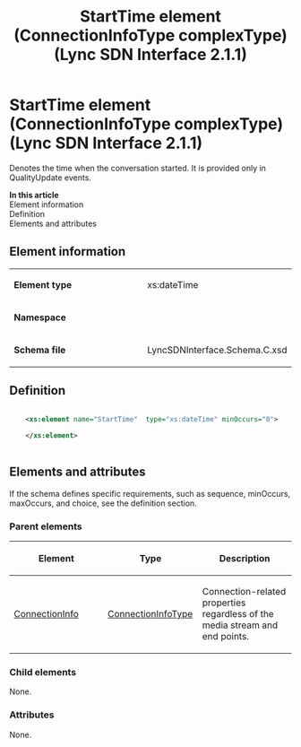 ﻿---
title: StartTime element (ConnectionInfoType complexType) (Lync SDN Interface 2.1.1)
TOCTitle: StartTime element
ms:assetid: 28174bf1-9c8a-ac94-6988-5683df2d43d8
ms:mtpsurl: https://msdn.microsoft.com/en-us/library/Dn912829(v=office.15)
ms:contentKeyID: 64126997
ms.date: 02/16/2015
mtps_version: v=office.15
dev_langs:
- xml
---

# StartTime element (ConnectionInfoType complexType) (Lync SDN Interface 2.1.1)

Denotes the time when the conversation started. It is provided only in QualityUpdate events.


**In this article**  
Element information  
Definition  
Elements and attributes  

## Element information

<table>
<colgroup>
<col style="width: 50%" />
<col style="width: 50%" />
</colgroup>
<tbody>
<tr class="odd">
<td><p><strong>Element type</strong></p></td>
<td><p>xs:dateTime</p></td>
</tr>
<tr class="even">
<td><p><strong>Namespace</strong></p></td>
<td><p></p></td>
</tr>
<tr class="odd">
<td><p><strong>Schema file</strong></p></td>
<td><p>LyncSDNInterface.Schema.C.xsd</p></td>
</tr>
</tbody>
</table>


## Definition

```xml

    <xs:element name="StartTime"  type="xs:dateTime" minOccurs="0">
    
    </xs:element>
  
```

## Elements and attributes

If the schema defines specific requirements, such as sequence, minOccurs, maxOccurs, and choice, see the definition section.

### Parent elements

<table>
<colgroup>
<col style="width: 33%" />
<col style="width: 33%" />
<col style="width: 33%" />
</colgroup>
<thead>
<tr class="header">
<th><p>Element</p></th>
<th><p>Type</p></th>
<th><p>Description</p></th>
</tr>
</thead>
<tbody>
<tr class="odd">
<td><p><a href="connectioninfo-element-messagetype-complextype-lync-sdn-interface-2-1-1.md">ConnectionInfo</a></p></td>
<td><p><a href="connectioninfotype-complextype-lync-sdn-interface-2-1-1.md">ConnectionInfoType</a></p></td>
<td><p>Connection-related properties regardless of the media stream and end points.</p></td>
</tr>
</tbody>
</table>


### Child elements

None.

### Attributes

None.


